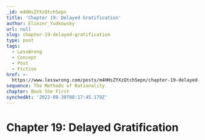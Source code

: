 ```yaml
---
_id: m4HHsZYXzQtchSepn
title: 'Chapter 19: Delayed Gratification'
author: Eliezer_Yudkowsky
url: null
slug: chapter-19-delayed-gratification
type: post
tags:
  - LessWrong
  - Concept
  - Post
  - Fiction
href: >-
  https://www.lesswrong.com/posts/m4HHsZYXzQtchSepn/chapter-19-delayed-gratification
sequence: The Methods of Rationality
chapter: Book the First
synchedAt: '2022-08-30T08:17:45.179Z'
---
```

# Chapter 19: Delayed Gratification

